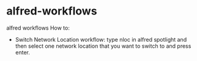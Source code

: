 # alfred-workflows
alfred workflows
How to:
  - Switch Network Location workflow:
    type nloc in alfred spotlight and then select one network location that you want to switch to and press enter.
 
